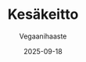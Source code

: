 ---
title: "Kesäkeitto"
image: "https://vegaanibotti.lauravuo.me/2025/09/2025-09-18_small.png"
date: 2025-09-18
receipt_url: "https://vegaanihaaste.fi/reseptit/kesakeitto"
author: "Vegaanihaaste"
---
